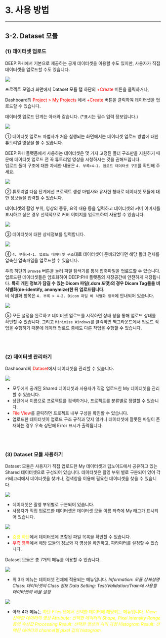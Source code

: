 # 3. 사용 방법

***

## 3-2. Dataset 모듈

### (1) 데이터셋 업로드

DEEP:PHI에서 기본으로 제공하는 공개 데이터셋을 이용할 수도 있지만, 사용자가 직접 데이터셋을 업로드할 수도 있습니다.

![](img/3-2/manual_3-2_1.png)


프로젝트 모델러 화면에서 Dataset 모듈 탭 하단의 <span style="color:red">+Create</span> 버튼을 클릭하거나, 

Dashboard의 <span style="color:red">Project > My Projects</span> 에서 <span style="color:red">+Create</span> 버튼을 클릭하여 데이터셋을 업로드할 수 있습니다.

데이터셋 업로드 단계는 아래와 같습니다. (*표시는 필수 입력 정보입니다.)

![](img/3-2/manual_3-2_1_1.png)

① 데이터셋 업로드 마법사가 처음 실행되는 화면에서는 데이터셋 업로드 방법에 대한 튜토리얼 영상을 볼 수 있습니다.  

DEEP:PHI 플랫폼에서 사용하는 데이터셋은 몇 가지 고정된 폴더 구조만을 지원하기 때문에 데이터셋 업로드 전 꼭 튜토리얼 영상을 시청하시는 것을 권해드립니다.  
업로드 폴더 구조에 대한 자세한 내용은 `4. 부록>4-1. 업로드 데이터셋 구조`를 확인해 주세요.

![](img/3-2/manual_3-2_1_2.png)

② 튜토리얼 다음 단계에선 프로젝트 생성 마법사와 유사한 형태로 데이터셋 모듈에 대한 정보들을 입력할 수 있습니다.  

데이터셋의 촬영 부위, 영상의 종류, 요약 내용 등을 입력하고 데이터셋의 커버 이미지를 표시하고 싶은 경우 선택적으로 커버 이미지를 업로드하여 사용할 수 있습니다.

![](img/3-2/manual_3-2_1_3.png)

③ 데이터셋에 대한 상세정보를 입력합니다.

![](img/3-2/manual_3-2_1_4.png)

④ `4. 부록>4-1. 업로드 데이터셋 구조`대로 데이터셋이 준비되었다면 해당 폴더 전체를 압축한 압축파일을 업로드할 수 있습니다.  

우측 하단의 `Browse` 버튼을 눌러 파일 탐색기를 통해 압축파일을 업로드할 수 있습니다.  
업로드된 데이터셋들은 암호화하여 DEEP:PHI 플랫폼의 저장공간에 안전하게 저장됩니다. **특히 개인 정보가 담길 수 있는 Dicom 파일(.dcm 포맷)의 경우 Dicom Tag들을 비 식별화(de-identify, anonymize)한 뒤 업로드됩니다.**  
비 식별화 항목은 `4. 부록 > 4-2. Dicom 파일 비 식별화 항목`에 안내되어 있습니다.

![](img/3-2/manual_3-2_1_5.png)

⑤ 모든 설정을 완료하고 데이터셋 업로드를 시작하면 상태 창을 통해 업로드 상태를 확인할 수 있습니다. 그리고 `Minimize Windows`를 클릭하면 백그라운드에서 업로드 작업을 수행하기 때문에 데이터 업로드 중에도 다른 작업을 수행할 수 있습니다.


<br><br>


### (2) 데이터셋 관리하기

Dashboard의 <span style="color:red">Dataset</span>에서 데이터셋을 관리할 수 있습니다.  

![](img/3-2/manual_3-2_2.png)

* 모두에게 공개된 Shared 데이터셋과 사용자가 직접 업로드한 My 데이터셋을 관리할 수 있습니다.
* 상단에서 이름으로 프로젝트를 검색하거나, 프로젝트를 분류별로 정렬할 수 있습니다.
* <span style="color:red">File View</span>를 클릭하면 프로젝트 내부 구성을 확인할 수 있습니다.
* 업로드한 데이터셋이 업로드 구조 규칙과 맞지 않거나 데이터셋에 잘못된 파일이 존재하는 경우 우측 상단에 Error 표시가 출력됩니다.


<br><br>


### (3) Dataset 모듈 사용하기

Dataset 모듈은 사용자가 직접 업로드한 My 데이터셋과 딥노이드에서 공유하고 있는 Shared 데이터셋으로 구성되어 있습니다. 데이터셋은 촬영 부위 별로 구분되어 있어 각 카테고리에서 데이터셋을 찾거나, 검색창을 이용해 필요한 데이터셋을 찾을 수 있습니다.

![](img/3-2/manual_3-2_3.png)

- 데이터셋은 촬영 부위별로 구분되어 있습니다.  
- 사용자가 직접 업로드한 데이터셋은 데이터셋 모듈 이름 좌측에 My 태그가 표시되어 있습니다.  

![](img/3-2/manual_3-2_3_1.png)

- <span style="color:yellow">중앙 하단</span>에서 데이터셋에 포함된 파일 목록을 확인할 수 있습니다.
- <span style="color:red">우측 영역</span>에서 해당 모듈의 정보와 각 영상을 확인하고, 파라미터를 설정할 수 있습니다.

Dataset 모듈은 총 7개의 메뉴를 이용할 수 있습니다.

![](img/3-2/manual_3-2_3_2.png)

- 위 3개 메뉴는 데이터셋 전체에 적용되는 메뉴입니다.
  *Information: 모듈 상세설명*
  *Class: 데이터셋의 Class 정보*
  *Data Setting: Test/Validation/Train에 사용할 데이터셋의 비율 설정*

![](img/3-2/manual_3-2_3_3.png)

- 아래 4개 메뉴는 <span style="color:yellow">하단 Files 탭<span style="color:yellow">에서 선택한 데이터에 해당되는 메뉴입니다.
  *View: 선택한 데이터의 영상*
  *Attribute: 선택한 데이터의 Shape, Pixel Intensity Range 등의 속성값*
  *Processing Result: 선택한 영상의 처리 과정*
  *Histogram Result: 선택한 데이터의 channel별 pixel 값의 histogram*